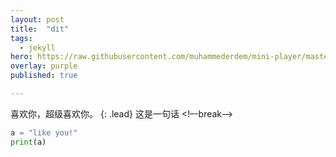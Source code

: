 ```yaml
---
layout: post
title:  "dit"
tags:
  - jekyll
hero: https://raw.githubusercontent.com/muhammederdem/mini-player/master/img/1.jpg
overlay: purple
published: true

---
```

喜欢你，超级喜欢你。
{: .lead}
这是一句话
<!–-break-–>

~~~python
a = "like you!"
print(a)
~~~
